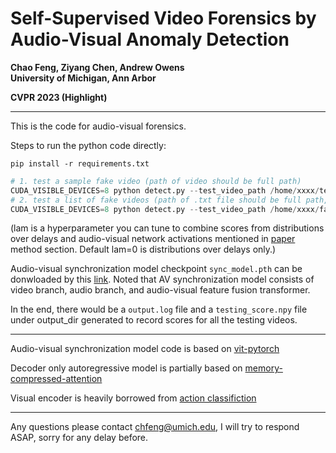 Self-Supervised Video Forensics by Audio-Visual Anomaly Detection
==================================================================
**Chao Feng, Ziyang Chen, Andrew Owens**  
**University of Michigan, Ann Arbor**

**CVPR 2023 (Highlight)**

---

This is the code for audio-visual forensics.

Steps to run the python code directly:

`pip install -r requirements.txt`

```python
# 1. test a sample fake video (path of video should be full path)
CUDA_VISIBLE_DEVICES=8 python detect.py --test_video_path /home/xxxx/test_video.mp4 --device cuda:0 --max-len 50 --n_workers 4  --bs 1 --lam 0 --output_dir /home/xxx/save 
# 2. test a list of fake videos (path of .txt file should be full path, and list should contain full paths of testing videos)
CUDA_VISIBLE_DEVICES=8 python detect.py --test_video_path /home/xxxx/fake_videos.txt --device cuda:0 --max-len 50 --n_workers 4 --bs 1 --lam 0 --output_dir /home/xxx/save
```

(lam is a hyperparameter you can tune to combine scores from distributions over delays and audio-visual network activations mentioned in [paper](https://arxiv.org/pdf/2301.01767.pdf) method section. Default lam=0 is distributions over delays only.)

Audio-visual synchronization model checkpoint `sync_model.pth` can be donwloaded by this [link](https://drive.google.com/file/d/1BxaPiZmpiOJDsbbq8ZIDHJU7--RJE7Br/view?usp=sharing). Noted that AV synchronization model consists of video branch, audio branch, and audio-visual feature fusion transformer.

In the end, there would be a `output.log` file and a `testing_score.npy` file under output_dir generated to record scores for all the testing videos.

---

Audio-visual synchronization model code is based on [vit-pytorch](https://github.com/lucidrains/vit-pytorch)

Decoder only autoregressive model is partially based on [memory-compressed-attention](https://github.com/lucidrains/memory-compressed-attention)

Visual encoder is heavily borrowed from [action classifiction](https://github.com/TengdaHan/ActionClassification)

---

Any questions please contact chfeng@umich.edu, I will try to respond ASAP, sorry for any delay before. 